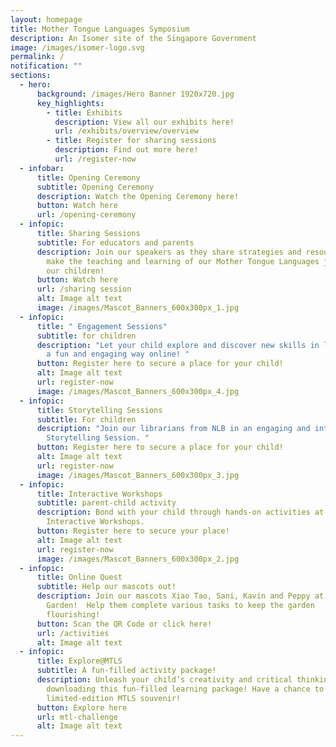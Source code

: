 ```yaml
---
layout: homepage
title: Mother Tongue Languages Symposium
description: An Isomer site of the Singapore Government
image: /images/isomer-logo.svg
permalink: /
notification: ""
sections:
  - hero:
      background: /images/Hero Banner 1920x720.jpg
      key_highlights:
        - title: Exhibits
          description: View all our exhibits here!
          url: /exhibits/overview/overview
        - title: Register for sharing sessions
          description: Find out more here!
          url: /register-now
  - infobar:
      title: Opening Ceremony
      subtitle: Opening Ceremony
      description: Watch the Opening Ceremony here!
      button: Watch here
      url: /opening-ceremony
  - infopic:
      title: Sharing Sessions
      subtitle: For educators and parents
      description: Join our speakers as they share strategies and resources to help
        make the teaching and learning of our Mother Tongue Languages joyful for
        our children!
      button: Watch here
      url: /sharing session
      alt: Image alt text
      image: /images/Mascot_Banners_600x300px_1.jpg
  - infopic:
      title: " Engagement Sessions​"
      subtitle: for children
      description: "Let your child explore and discover new skills in learning MTL in
        a fun and engaging way online! "
      button: Register here to secure a place for your child!
      alt: Image alt text
      url: register-now
      image: /images/Mascot_Banners_600x300px_4.jpg
  - infopic:
      title: Storytelling Sessions
      subtitle: For children
      description: "Join our librarians from NLB in an engaging and interactive online
        Storytelling Session. "
      button: Register here to secure a place for your child!
      alt: Image alt text
      url: register-now
      image: /images/Mascot_Banners_600x300px_3.jpg
  - infopic:
      title: Interactive Workshops
      subtitle: parent-child activity
      description: Bond with your child through hands-on activities at our online
        Interactive Workshops.
      button: Register here to secure your place!
      alt: Image alt text
      url: register-now
      image: /images/Mascot_Banners_600x300px_2.jpg
  - infopic:
      title: Online Quest
      subtitle: Help our mascots out!
      description: Join our mascots Xiao Tao, Sani, Kavin and Peppy at the MTLS Joyful
        Garden!  Help them complete various tasks to keep the garden
        flourishing!
      button: Scan the QR Code or click here!
      url: /activities
      alt: Image alt text
  - infopic:
      title: Explore@MTLS
      subtitle: A fun-filled activity package!
      description: Unleash your child’s creativity and critical thinking by
        downloading this fun-filled learning package! Have a chance to redeem a
        limited-edition MTLS souvenir!
      button: Explore here
      url: mtl-challenge
      alt: Image alt text
---
```


